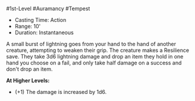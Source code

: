 #1st-Level #Auramancy #Tempest
 
- Casting Time: Action
- Range: 10'
- Duration: Instantaneous  

A small burst of lightning goes from your hand to the hand of another creature, attempting to weaken their grip. The creature makes a Resilience save. They take 3d6 lightning damage and drop an item they hold in one hand you choose on a fail, and only take half damage on a success and don't drop an item.
 
**At Higher Levels:** 
* (+1) The damage is increased by 1d6.